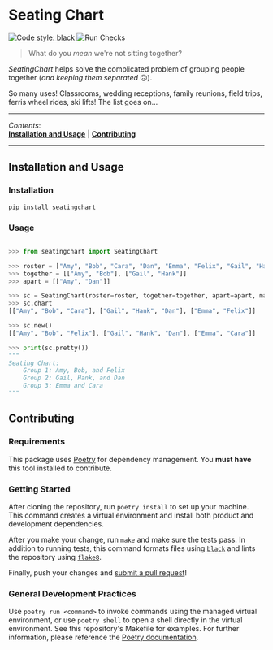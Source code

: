 # Seating Chart

<a href="https://github.com/psf/black"><img alt="Code style: black"
   src="https://img.shields.io/badge/code%20style-black-000000.svg"> </a>
![Run Checks](https://github.com/opelr/seatingchart/workflows/Run%20Checks/badge.svg)

> What do you _mean_ we're not sitting together?

_SeatingChart_ helps solve the complicated problem of grouping people together
(_and keeping them separated_ 🙃).

So many uses! Classrooms, wedding receptions, family reunions, field trips,
ferris wheel rides, ski lifts! The list goes on...

___

_Contents_:  
**[Installation and Usage](#installation-and-usage)** |
**[Contributing](#contributing)**
___

## Installation and Usage

### Installation

`pip install seatingchart`

### Usage

```python

>>> from seatingchart import SeatingChart

>>> roster = ["Amy", "Bob", "Cara", "Dan", "Emma", "Felix", "Gail", "Hank"]
>>> together = [["Amy", "Bob"], ["Gail", "Hank"]]
>>> apart = [["Amy", "Dan"]]

>>> sc = SeatingChart(roster=roster, together=together, apart=apart, max_size=3)
>>> sc.chart
[["Amy", "Bob", "Cara"], ["Gail", "Hank", "Dan"], ["Emma", "Felix"]]

>>> sc.new()
[["Amy", "Bob", "Felix"], ["Gail", "Hank", "Dan"], ["Emma", "Cara"]]

>>> print(sc.pretty())
"""
Seating Chart:
    Group 1: Amy, Bob, and Felix
    Group 2: Gail, Hank, and Dan
    Group 3: Emma and Cara
"""
```

## Contributing

### Requirements

This package uses [Poetry][poetry] for dependency management. You **must have**
this tool installed to contribute.

### Getting Started

After cloning the repository, run `poetry install` to set up your machine. This
command creates a virtual environment and install both product and development
dependencies.

After you make your change, run `make` and make sure the tests pass. In
addition to running tests, this command formats files using [`black`][black] and
lints the repository using [`flake8`][flake8].

Finally, push your changes and [submit a pull request][pr]!

### General Development Practices

Use `poetry run <command>` to invoke commands using the managed virtual
environment, or use `poetry shell` to open a shell directly in the virtual
environment. See this repository's Makefile for examples. For further
information, please reference the [Poetry documentation][poetry-docs].

[poetry]: https://github.com/python-poetry/poetry
[black]: https://github.com/psf/black
[flake8]: https://github.com/PyCQA/flake8
[pr]: https://github.com/opelr/seatingchart/compare/
[poetry-docs]: https://python-poetry.org/docs/
